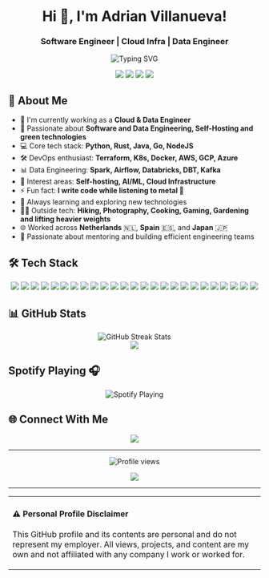 <h1 align="center">Hi 👋, I'm Adrian Villanueva!</h1>
<h3 align="center">Software Engineer | Cloud Infra | Data Engineer</h3>

<div align="center">
  <img src="https://readme-typing-svg.herokuapp.com?font=Fira+Code&pause=1000&width=435&lines=Software+Engineer;Data+Engineering+%26+MLOps;Cloud+Architecture;Python+%26+Rust+Developer;Always+Learning" alt="Typing SVG" />
</div>

<p align="center">
  <img src="https://img.shields.io/badge/Focus-Software%20Architecture-brightgreen" />
  <img src="https://img.shields.io/badge/Nationality-Spain%20(EU)-red" />
  <img src="https://img.shields.io/badge/Languages-English%20%26%20Spanish-blue" />
  <img src="https://img.shields.io/badge/🇯🇵-Living-yellow" />
</p>

## 💫 About Me

- 🔭 I'm currently working as a **Cloud & Data Engineer**
- 🌱 Passionate about **Software and Data Engineering, Self-Hosting and green technologies**
- 💻 Core tech stack: **Python, Rust, Java, Go, NodeJS**
- 🛠 DevOps enthusiast: **Terraform, K8s, Docker, AWS, GCP, Azure**
- 📊 Data Engineering: **Spark, Airflow, Databricks, DBT, Kafka**
- 🌟 Interest areas: **Self-hosting, AI/ML, Cloud Infrastructure**
- ⚡ Fun fact: **I write code while listening to metal 🤘**
- 🎯 Always learning and exploring new technologies
- 🏃‍♂️ Outside tech: **Hiking, Photography, Cooking, Gaming, Gardening and lifting heavier weights**
- 🌐 Worked across **Netherlands** 🇳🇱, **Spain** 🇪🇸, and **Japan** 🇯🇵
- 🤝 Passionate about mentoring and building efficient engineering teams

## 🛠️ Tech Stack

<p align="center">
  <!-- Languages -->
  <img src="https://img.shields.io/badge/python-%233776AB.svg?style=for-the-badge&logo=python&logoColor=white" />
  <img src="https://img.shields.io/badge/rust-%23000000.svg?style=for-the-badge&logo=rust&logoColor=white" />
  <img src="https://img.shields.io/badge/javascript-%23323330.svg?style=for-the-badge&logo=javascript&logoColor=%23F7DF1E" />
  <img src="https://img.shields.io/badge/typescript-%23007ACC.svg?style=for-the-badge&logo=typescript&logoColor=white" />
  <img src="https://img.shields.io/badge/java-%23ED8B00.svg?style=for-the-badge&logo=openjdk&logoColor=white" />
  <img src="https://img.shields.io/badge/c-%2300599C.svg?style=for-the-badge&logo=c&logoColor=white" />
  <img src="https://img.shields.io/badge/c++-%2300599C.svg?style=for-the-badge&logo=c%2B%2B&logoColor=white" />
  <img src="https://img.shields.io/badge/shell_script-%23121011.svg?style=for-the-badge&logo=gnu-bash&logoColor=white" />

  <!-- Frameworks & Libraries -->
  <img src="https://img.shields.io/badge/react-%2320232a.svg?style=for-the-badge&logo=react&logoColor=%2361DAFB" />
  <img src="https://img.shields.io/badge/node.js-6DA55F?style=for-the-badge&logo=node.js&logoColor=white" />

  <!-- Databases -->
  <img src="https://img.shields.io/badge/postgres-%23316192.svg?style=for-the-badge&logo=postgresql&logoColor=white" />
  <img src="https://img.shields.io/badge/Databricks-%23FF3621.svg?style=for-the-badge&logo=databricks&logoColor=white" />
  <img src="https://img.shields.io/badge/redis-%23DD0031.svg?style=for-the-badge&logo=redis&logoColor=white" />
  <img src="https://img.shields.io/badge/mysql-%2300f.svg?style=for-the-badge&logo=mysql&logoColor=white" />

<!-- Cloud & DevOps -->
  <img src="https://img.shields.io/badge/terraform-%235835CC.svg?style=for-the-badge&logo=terraform&logoColor=white" />
  <img src="https://img.shields.io/badge/terragrunt-%235835CC.svg?style=for-the-badge&logo=terraform&logoColor=white" />
  <img src="https://img.shields.io/badge/AWS-%23FF9900.svg?style=for-the-badge&logo=amazonaws&logoColor=white" />
  <img src="https://img.shields.io/badge/Azure-%230078D4.svg?style=for-the-badge&logo=microsoftazure&logoColor=white" />
  <img src="https://img.shields.io/badge/kubernetes-%23326ce5.svg?style=for-the-badge&logo=kubernetes&logoColor=white" />
  <img src="https://img.shields.io/badge/docker-%230db7ed.svg?style=for-the-badge&logo=docker&logoColor=white" />
  <img src="https://img.shields.io/badge/github%20actions-%232671E5.svg?style=for-the-badge&logo=githubactions&logoColor=white" />

  <!-- Operating Systems -->
  <img src="https://img.shields.io/badge/Linux-FCC624?style=for-the-badge&logo=linux&logoColor=black" />
  <img src="https://img.shields.io/badge/macOS-000000?style=for-the-badge&logo=apple&logoColor=white" />

  <!-- AI & ML -->
  <img src="https://img.shields.io/badge/MLOps-%23FF6F00.svg?style=for-the-badge&logo=tensorflow&logoColor=white" />
  <img src="https://img.shields.io/badge/Data_Engineering-%234285F4.svg?style=for-the-badge&logo=apache-spark&logoColor=white" />
</p>


## 📊 GitHub Stats

<div align="center">
  <img src="https://github-readme-streak-stats.herokuapp.com/?user=adrianvillanueva997&theme=auto" alt="GitHub Streak Stats" />
</div>


<div align="center">
  <img src="https://github-readme-stats.vercel.app/api/top-langs/?username=adrianvillanueva997&theme=auto&hide_border=true&layout=compact&langs_count=25&hide=css,html,yacc" align="center" />
</div>

## Spotify Playing 🎧
<div align="center" style="display: flex; justify-content: center; align-items: center; width: 100%;">
  <img src="https://spotify-recently-played-readme.vercel.app/api?user=xiao_7&unique={true|1|on|yes}" alt="Spotify Playing" style="margin: auto; display: block; max-width: 100%;" />
</div>

## 🌐 Connect With Me

<p align="center">
  <a href="https://linkedin.com/in/adrian-villanueva-martinez/">
    <img src="https://img.shields.io/badge/linkedin-%230077B5.svg?style=for-the-badge&logo=linkedin&logoColor=white" />
  </a>

</p>

---
<p align="center">
  <img src="https://komarev.com/ghpvc/?username=adrianvillanueva997&label=Profile%20views&color=0e75b6&style=flat" alt="Profile views" />
</p>
<div align="center">
  <a href="https://paypal.me/thexiao77" target="_blank" style="display: inline-block;">
    <img src="https://img.shields.io/badge/Donate-PayPal-blue.svg?style=flat-square" align="center" />
  </a>
</div>

---

<div align="center">
  <table>
    <tr>
      <td>
        <h4>⚠️ Personal Profile Disclaimer</h4>
        <p>This GitHub profile and its contents are personal and do not represent my employer. All views, projects, and content are my own and not affiliated with any company I work or worked for.</p>
      </td>
    </tr>
  </table>
</div>

